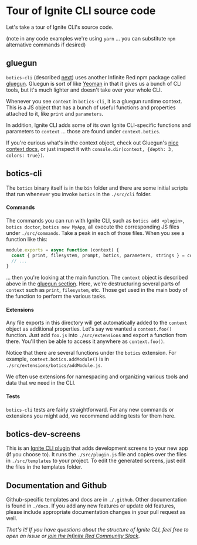 # Tour of Ignite CLI source code

Let's take a tour of Ignite CLI's source code.

(note in any code examples we're using `yarn` ... you can substitute `npm` alternative commands if desired)

## gluegun

`botics-cli` (described [next](#ignite-cli)) uses another Infinite Red npm package called [gluegun](https://github.com/infinitered/gluegun). Gluegun is sort of like [Yeoman](http://yeoman.io/) in that it gives us a bunch of CLI tools, but it's much lighter and doesn't take over your whole CLI.

Whenever you see `context` in `botics-cli`, it is a gluegun runtime context. This is a JS object that has a bunch of useful functions and properties attached to it, like `print` and `parameters`.

In addition, Ignite CLI adds some of its own Ignite CLI-specific functions and parameters to `context` ... those are found under `context.botics`.

If you're curious what's in the context object, check out Gluegun's [nice context docs](https://infinitered.github.io/gluegun/#/context-api.md), or just inspect it with `console.dir(context, {depth: 3, colors: true})`.

## botics-cli

The `botics` binary itself is in the `bin` folder and there are some initial scripts that run whenever you invoke `botics` in the `./src/cli` folder.

#### Commands

The commands you can run with Ignite CLI, such as `botics add <plugin>`, `botics doctor`, `botics new MyApp`, all execute the corresponding JS files under `./src/commands`. Take a peak in each of those files. When you see a function like this:

```javascript
module.exports = async function (context) {
  const { print, filesystem, prompt, botics, parameters, strings } = context
  // ...
}
```

... then you're looking at the main function. The `context` object is described above in the [gluegun section](#gluegun). Here, we're destructuring several parts of `context` such as `print`, `filesystem`, etc. Those get used in the main body of the function to perform the various tasks.

#### Extensions

Any file exports in this directory will get automatically added to the `context` object as additional properties. Let's say we wanted a `context.foo()` function. Just add `foo.js` into `./src/extensions` and export a function from there. You'll then be able to access it anywhere as `context.foo()`.

Notice that there are several functions under the `botics` extension. For example, `context.botics.addModule()` is in `./src/extensions/botics/addModule.js`.

We often use extensions for namespacing and organizing various tools and data that we need in the CLI.

#### Tests

`botics-cli` tests are fairly straightforward. For any new commands or extensions you might add, we recommend adding tests for them here.

## botics-dev-screens

This is an [Ignite CLI plugin](./creating-plugins.md) that adds development screens to your new app (if you choose to). It runs the `./src/plugin.js` file and copies over the files in `./src/templates` to your project. To edit the generated screens, just edit the files in the templates folder.

## Documentation and Github

Github-specific templates and docs are in `./.github`. Other documentation is found in `./docs`. If you add any new features or update old features, please include appropriate documentation changes in your pull request as well.

_That's it! If you have questions about the structure of Ignite CLI, feel free to open an issue or [join the Infinite Red Community Slack](http://community.infinite.red)._
